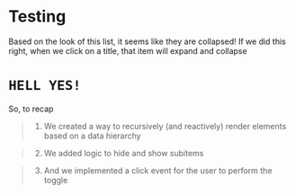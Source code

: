 # Testing

Based on the look of this list, it seems like they are collapsed! If we did this
right, when we click on a title, that item will expand and collapse

# `HELL YES!`

So, to recap

> 1. We created a way to recursively (and reactively) render elements based on a
>    data hierarchy

> 2. We added logic to hide and show subitems

> 3. And we implemented a click event for the user to perform the toggle
